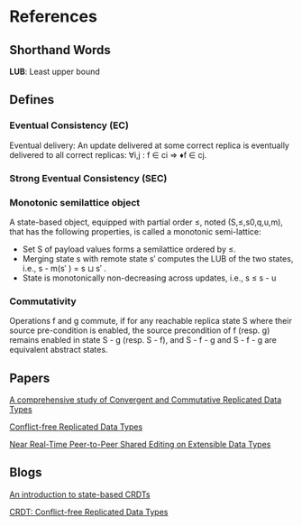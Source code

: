 # References

## Shorthand Words

**LUB**: Least upper bound

## Defines

### Eventual Consistency (EC)

Eventual delivery: An update delivered at some correct replica is eventually delivered to all correct replicas: ∀i,j : f ∈ ci ⇒ ♦f ∈ cj.

### Strong Eventual Consistency (SEC)

### Monotonic semilattice object

A state-based object, equipped with partial order ≤, noted (S,≤,s0,q,u,m), that has the following properties, is called a monotonic semi-lattice:

- Set S of payload values forms a semilattice ordered by ≤.
- Merging state s with remote state s′ computes the LUB of the two states, i.e., s - m(s′ ) = s ⊔ s′ .
- State is monotonically non-decreasing across updates, i.e., s ≤ s - u

### Commutativity

Operations f and g commute, if for any reachable replica state S where their source pre-condition is enabled, the source precondition of f (resp. g) remains enabled in state S - g (resp. S - f), and S - f - g and S - f - g are equivalent abstract states.

## Papers

[A comprehensive study of Convergent and Commutative Replicated Data Types](https://inria.hal.science/inria-00555588/document)

[Conflict-free Replicated Data Types](https://inria.hal.science/inria-00609399v1/document)

[Near Real-Time Peer-to-Peer Shared Editing on Extensible Data Types](https://www.researchgate.net/publication/310212186_Near_Real-Time_Peer-to-Peer_Shared_Editing_on_Extensible_Data_Types)

## Blogs

[An introduction to state-based CRDTs](https://www.bartoszsypytkowski.com/the-state-of-a-state-based-crdts/)

[CRDT: Conflict-free Replicated Data Types](https://medium.com/@amberovsky/crdt-conflict-free-replicated-data-types-b4bfc8459d26)